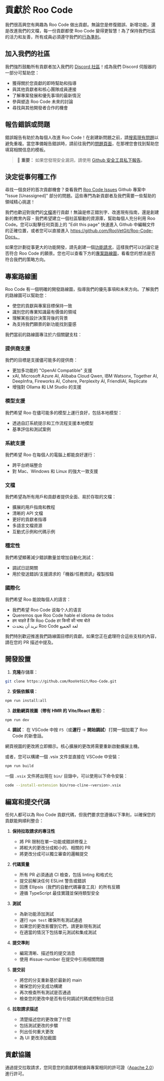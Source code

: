 # 貢獻於 Roo Code

我們很高興您有興趣為 Roo Code 做出貢獻。無論您是修復錯誤、新增功能，還是改進我們的文檔，每一份貢獻都使 Roo Code 變得更智慧！為了保持我們社區的活力和友善，所有成員必須遵守我們的[行為準則](CODE_OF_CONDUCT.md)。

## 加入我們的社區

我們強烈鼓勵所有貢獻者加入我們的 [Discord 社區](https://discord.gg/roocode)！成為我們 Discord 伺服器的一部分可幫助您：

- 獲得關於您貢獻的即時幫助和指導
- 與其他貢獻者和核心團隊成員連接
- 了解專案發展和優先事項的最新情況
- 參與塑造 Roo Code 未來的討論
- 尋找與其他開發者合作的機會

## 報告錯誤或問題

錯誤報告有助於為每個人改進 Roo Code！在創建新問題之前，請[搜索現有問題](https://github.com/RooVetGit/Roo-Code/issues)以避免重複。當您準備報告錯誤時，請前往我們的[問題頁面](https://github.com/RooVetGit/Roo-Code/issues/new/choose)，在那裡您會找到幫助您填寫相關信息的模板。

<blockquote class='warning-note'>
     🔐 <b>重要：</b> 如果您發現安全漏洞，請使用 <a href="https://github.com/RooVetGit/Roo-Code/security/advisories/new">Github 安全工具私下報告</a>。
</blockquote>

## 決定從事何種工作

尋找一個良好的首次貢獻機會？查看我們 [Roo Code Issues](https://github.com/orgs/RooVetGit/projects/1) Github 專案中 "Issue [Unassigned]" 部分的問題。這些專門為新貢獻者及我們需要一些幫助的領域精心挑選！

我們也歡迎對我們的[文檔](https://docs.roocode.com/)進行貢獻！無論是修正錯別字、改進現有指南，還是創建新的教育內容 - 我們希望建立一個社區驅動的資源庫，幫助每個人充分利用 Roo Code。您可以點擊任何頁面上的 "Edit this page" 快速進入 Github 中編輯文件的正確位置，或者您可以直接進入 https://github.com/RooVetGit/Roo-Code-Docs。

如果您計劃從事更大的功能開發，請先創建一個[功能請求](https://github.com/RooVetGit/Roo-Code/discussions/categories/feature-requests?discussions_q=is%3Aopen+category%3A%22Feature+Requests%22+sort%3Atop)，這樣我們可以討論它是否符合 Roo Code 的願景。您也可以查看下方的[專案路線圖](#專案路線圖)，看看您的想法是否符合我們的策略方向。

## 專案路線圖

Roo Code 有一個明確的開發路線圖，指導我們的優先事項和未來方向。了解我們的路線圖可以幫助您：

- 使您的貢獻與專案目標保持一致
- 識別您的專業知識最有價值的領域
- 理解某些設計決策背後的背景
- 為支持我們願景的新功能找到靈感

我們當前的路線圖專注於六個關鍵支柱：

### 提供商支援

我們的目標是支援儘可能多的提供商：

- 更加多功能的 "OpenAI Compatible" 支援
- xAI, Microsoft Azure AI, Alibaba Cloud Qwen, IBM Watsonx, Together AI, DeepInfra, Fireworks AI, Cohere, Perplexity AI, FriendliAI, Replicate
- 增強對 Ollama 和 LM Studio 的支援

### 模型支援

我們希望 Roo 在儘可能多的模型上運行良好，包括本地模型：

- 透過自訂系統提示和工作流程支援本地模型
- 基準評估和測試案例

### 系統支援

我們希望 Roo 在每個人的電腦上都能良好運行：

- 跨平台終端整合
- 對 Mac、Windows 和 Linux 的強大一致支援

### 文檔

我們希望為所有用戶和貢獻者提供全面、易於存取的文檔：

- 擴展的用戶指南和教程
- 清晰的 API 文檔
- 更好的貢獻者指導
- 多語言文檔資源
- 互動式示例和代碼示例

### 穩定性

我們希望顯著減少錯誤數量並增加自動化測試：

- 調試日誌開關
- 用於發送錯誤/支援請求的「機器/任務資訊」複製按鈕

### 國際化

我們希望 Roo 能說每個人的語言：

- 我們希望 Roo Code 说每个人的语言
- Queremos que Roo Code hable el idioma de todos
- हम चाहते हैं कि Roo Code हर किसी की भाषा बोले
- نريد أن يتحدث Roo Code لغة الجميع

我們特別歡迎推進我們路線圖目標的貢獻。如果您正在處理符合這些支柱的內容，請在您的 PR 描述中提及。

## 開發設置

1. **克隆**存儲庫：

```sh
git clone https://github.com/RooVetGit/Roo-Code.git
```

2. **安裝依賴項**：

```sh
npm run install:all
```

3. **啟動網頁視圖（帶有 HMR 的 Vite/React 應用）**：

```sh
npm run dev
```

4. **調試**：
   在 VSCode 中按 `F5`（或**運行** → **開始調試**）打開一個加載了 Roo Code 的新會話。

網頁視圖的更改將立即顯示。核心擴展的更改將需要重新啟動擴展主機。

或者，您可以構建一個 .vsix 文件並直接在 VSCode 中安裝：

```sh
npm run build
```

一個 `.vsix` 文件將出現在 `bin/` 目錄中，可以使用以下命令安裝：

```sh
code --install-extension bin/roo-cline-<version>.vsix
```

## 編寫和提交代碼

任何人都可以為 Roo Code 貢獻代碼，但我們要求您遵循以下準則，以確保您的貢獻能夠順利整合：

1. **保持拉取請求的專注性**

    - 將 PR 限制在單一功能或錯誤修復上
    - 將較大的更改分成較小的、相關的 PR
    - 將更改分成可以獨立審查的邏輯提交

2. **代碼質量**

    - 所有 PR 必須通過 CI 檢查，包括 linting 和格式化
    - 提交前解決任何 ESLint 警告或錯誤
    - 回應 Ellipsis（我們的自動代碼審查工具）的所有反饋
    - 遵循 TypeScript 最佳實踐並保持類型安全

3. **測試**

    - 為新功能添加測試
    - 運行 `npm test` 確保所有測試通過
    - 如果您的更改影響到它們，請更新現有測試
    - 在適當的情況下包括單元測試和集成測試

4. **提交準則**

    - 編寫清晰、描述性的提交消息
    - 使用 #issue-number 在提交中引用相關問題

5. **提交前**

    - 將您的分支重新基於最新的 main
    - 確保您的分支成功構建
    - 再次檢查所有測試是否通過
    - 檢查您的更改中是否有任何調試代碼或控制台日誌

6. **拉取請求描述**
    - 清楚描述您的更改做了什麼
    - 包括測試更改的步驟
    - 列出任何重大更改
    - 為 UI 更改添加截圖

## 貢獻協議

通過提交拉取請求，您同意您的貢獻將根據與專案相同的許可證（[Apache 2.0](../LICENSE)）進行許可。

